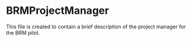 # BRMProjectManager

This file is created to contain a brief description of the project manager for the BRM pilot.


